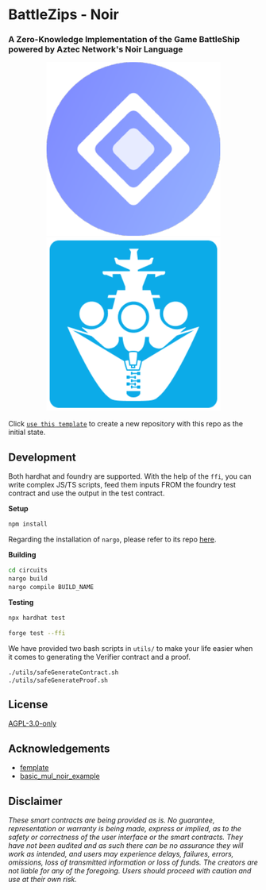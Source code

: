 # BattleZips - Noir

### A Zero-Knowledge Implementation of the Game BattleShip powered by Aztec Network's Noir Language

<p align="center">
  <img width="350" height="350" src="aztec_logo.png">
  <img width="350" height="350" src="battlezips.png">
</p>
 
Click [`use this template`](https://github.com/whitenois3/nplate/generate) to create a new repository with this repo as the initial state.

## Development

Both hardhat and foundry are supported.
With the help of the `ffi`, you can write complex JS/TS scripts, feed them inputs FROM the foundry test contract and use the output in the test contract.

**Setup**

```bash
npm install
```

Regarding the installation of `nargo`, please refer to its repo [here](https://github.com/noir-lang/noir).

**Building**

```bash
cd circuits
nargo build
nargo compile BUILD_NAME
```

**Testing**

```bash
npx hardhat test
```

```bash
forge test --ffi
```

We have provided two bash scripts in `utils/` to make your life easier when it comes to generating the Verifier contract and a proof.

```
./utils/safeGenerateContract.sh
./utils/safeGenerateProof.sh
```

## License

[AGPL-3.0-only](https://github.com/abigger87/femplate/blob/master/LICENSE)

## Acknowledgements

- [femplate](https://github.com/abigger87/femplate)
- [basic_mul_noir_example](https://github.com/vezenovm/basic_mul_noir_example)

## Disclaimer

_These smart contracts are being provided as is. No guarantee, representation or warranty is being made, express or implied, as to the safety or correctness of the user interface or the smart contracts. They have not been audited and as such there can be no assurance they will work as intended, and users may experience delays, failures, errors, omissions, loss of transmitted information or loss of funds. The creators are not liable for any of the foregoing. Users should proceed with caution and use at their own risk._
